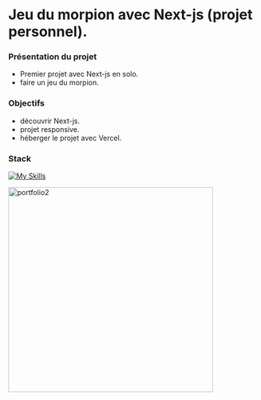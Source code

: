 # Jeu du morpion avec Next-js (projet personnel).



### Présentation du projet

- Premier projet avec Next-js en solo.
- faire un jeu du morpion.

### Objectifs

- découvrir Next-js.
- projet responsive.
- héberger le projet avec Vercel.

### Stack

[![My Skills](https://skillicons.dev/icons?i=nextjs,css,github,git,vscode,vercel)](https://skillicons.dev)

<p>
  <img src="https://github.com/PierreMerlaud/morpion/assets/114992735/4b29958e-84d6-4b6a-b0c0-98168e802793" alt="portfolio2" width="410" style="margin: auto;">
</p>
